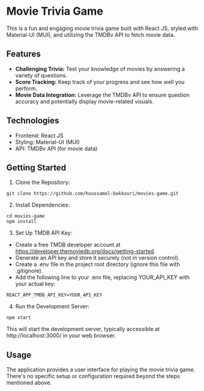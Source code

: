 # Movie Trivia Game

This is a fun and engaging movie trivia game built with React JS, styled with Material-UI (MUI), and utilizing the TMDBv API to fetch movie data.

## Features

- **Challenging Trivia:** Test your knowledge of movies by answering a variety of questions.
- **Score Tracking:** Keep track of your progress and see how well you perform.
- **Movie Data Integration:** Leverage the TMDBv API to ensure question accuracy and potentially display movie-related visuals.

## Technologies

- Frontend: React JS
- Styling: Material-UI (MUI)
- API: TMDBv API (for movie data)

## Getting Started

1. Clone the Repository:
```shell
git clone https://github.com/houssamel-bakkouri/movies-game.git
```
2. Install Dependencies:
```shell
cd movies-game
npm install
```
3. Set Up TMDB API Key:
- Create a free TMDB developer account at https://developer.themoviedb.org/docs/getting-started.
- Generate an API key and store it securely (not in version control).
- Create a .env file in the project root directory (ignore this file with .gitignore).
- Add the following line to your .env file, replacing YOUR_API_KEY with your actual key:
```shell
REACT_APP_TMDB_API_KEY=YOUR_API_KEY
```

4. Run the Development Server:
```shell
npm start
```
This will start the development server, typically accessible at http://localhost:3000/ in your web browser.

## Usage

The application provides a user interface for playing the movie trivia game. There's no specific setup or configuration required beyond the steps mentioned above.

